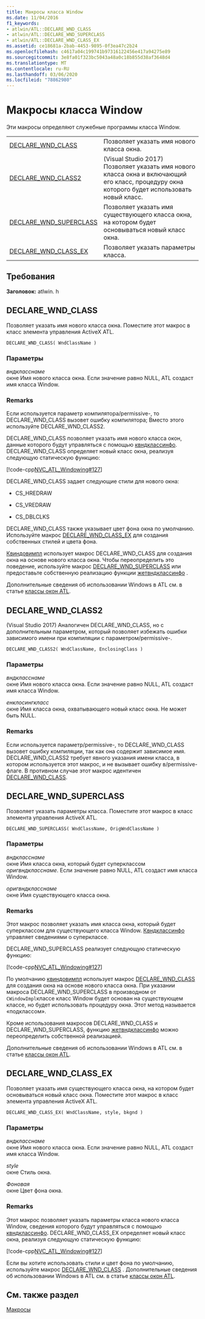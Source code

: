 ```yaml
---
title: Макросы класса Window
ms.date: 11/04/2016
f1_keywords:
- atlwin/ATL::DECLARE_WND_CLASS
- atlwin/ATL::DECLARE_WND_SUPERCLASS
- atlwin/ATL::DECLARE_WND_CLASS_EX
ms.assetid: ce18681a-2bab-4453-9895-0f3ea47c2b24
ms.openlocfilehash: c4617a04c199741b97316122456e417a94275e89
ms.sourcegitcommit: 3e8fa01f323bc5043a48a0c18b855d38af3648d4
ms.translationtype: MT
ms.contentlocale: ru-RU
ms.lasthandoff: 03/06/2020
ms.locfileid: "78862980"
---
```

# <a name="window-class-macros"></a>Макросы класса Window

Эти макросы определяют служебные программы класса Window.

|||
|-|-|
|[DECLARE_WND_CLASS](#declare_wnd_class)|Позволяет указать имя нового класса окна.|
|[DECLARE_WND_CLASS2](#declare_wnd_class2)|(Visual Studio 2017) Позволяет указать имя нового класса окна и включающий его класс, процедуру окна которого будет использовать новый класс.|
|[DECLARE_WND_SUPERCLASS](#declare_wnd_superclass)|Позволяет указать имя существующего класса окна, на котором будет основываться новый класс окна.|
|[DECLARE_WND_CLASS_EX](#declare_wnd_class_ex)|Позволяет указать параметры класса.|

## <a name="requirements"></a>Требования

**Заголовок:** atlwin. h

##  <a name="declare_wnd_class"></a>DECLARE_WND_CLASS

Позволяет указать имя нового класса окна. Поместите этот макрос в класс элемента управления ActiveX ATL.

```
DECLARE_WND_CLASS( WndClassName )
```

### <a name="parameters"></a>Параметры

*вндкласснаме*<br/>
окне Имя нового класса окна. Если значение равно NULL, ATL создаст имя класса Window.

### <a name="remarks"></a>Remarks

Если используется параметр компилятора/permissive-, то DECLARE_WND_CLASS вызовет ошибку компилятора; Вместо этого используйте DECLARE_WND_CLASS2.

DECLARE_WND_CLASS позволяет указать имя нового класса окон, данные которого будут управляться с помощью [квндклассинфо](cwndclassinfo-class.md). DECLARE_WND_CLASS определяет новый класс окна, реализуя следующую статическую функцию:

[!code-cpp[NVC_ATL_Windowing#127](../../atl/codesnippet/cpp/window-class-macros_1.cpp)]

DECLARE_WND_CLASS задает следующие стили для нового окна:

- CS_HREDRAW

- CS_VREDRAW

- CS_DBLCLKS

DECLARE_WND_CLASS также указывает цвет фона окна по умолчанию. Используйте макрос [DECLARE_WND_CLASS_EX](#declare_wnd_class_ex) для создания собственных стилей и цвета фона.

[Квиндовимпл](cwindowimpl-class.md) использует макрос DECLARE_WND_CLASS для создания окна на основе нового класса окна. Чтобы переопределить это поведение, используйте макрос [DECLARE_WND_SUPERCLASS](#declare_wnd_superclass) или предоставьте собственную реализацию функции [жетвндклассинфо](cwindowimpl-class.md#getwndclassinfo) .

Дополнительные сведения об использовании Windows в ATL см. в статье [классы окон ATL](../../atl/atl-window-classes.md).

##  <a name="declare_wnd_class2"></a>DECLARE_WND_CLASS2

(Visual Studio 2017) Аналогичен DECLARE_WND_CLASS, но с дополнительным параметром, который позволяет избежать ошибки зависимого имени при компиляции с параметром/permissive-.

```
DECLARE_WND_CLASS2( WndClassName, EnclosingClass )
```

### <a name="parameters"></a>Параметры

*вндкласснаме*<br/>
окне Имя нового класса окна. Если значение равно NULL, ATL создаст имя класса Window.

*енклосингкласс*<br/>
окне Имя класса окна, охватывающего новый класс окна. Не может быть NULL.

### <a name="remarks"></a>Remarks

Если используется параметр/permissive-, то DECLARE_WND_CLASS вызовет ошибку компиляции, так как она содержит зависимое имя. DECLARE_WND_CLASS2 требует явного указания имени класса, в котором используется этот макрос, и не вызывает ошибку в/permissive-флаге.
В противном случае этот макрос идентичен [DECLARE_WND_CLASS](#declare_wnd_class).

##  <a name="declare_wnd_superclass"></a>DECLARE_WND_SUPERCLASS

Позволяет указать параметры класса. Поместите этот макрос в класс элемента управления ActiveX ATL.

```
DECLARE_WND_SUPERCLASS( WndClassName, OrigWndClassName )
```

### <a name="parameters"></a>Параметры

*вндкласснаме*<br/>
окне Имя класса окна, который будет суперклассом *оригвндкласснаме*. Если значение равно NULL, ATL создаст имя класса Window.

*оригвндкласснаме*<br/>
окне Имя существующего класса окна.

### <a name="remarks"></a>Remarks

Этот макрос позволяет указать имя класса окна, который будет суперклассом для существующего класса Window. [Квндклассинфо](cwndclassinfo-class.md) управляет сведениями о суперклассе.

DECLARE_WND_SUPERCLASS реализует следующую статическую функцию:

[!code-cpp[NVC_ATL_Windowing#127](../../atl/codesnippet/cpp/window-class-macros_1.cpp)]

По умолчанию [квиндовимпл](cwindowimpl-class.md) использует макрос [DECLARE_WND_CLASS](#declare_wnd_class) для создания окна на основе нового класса окна. При указании макроса DECLARE_WND_SUPERCLASS в производном от `CWindowImpl`классе класс Window будет основан на существующем классе, но будет использовать процедуру окна. Этот метод называется «подклассом».

Кроме использования макросов DECLARE_WND_CLASS и DECLARE_WND_SUPERCLASS, функцию [жетвндклассинфо](cwindowimpl-class.md#getwndclassinfo) можно переопределить собственной реализацией.

Дополнительные сведения об использовании Windows в ATL см. в статье [классы окон ATL](../../atl/atl-window-classes.md).

##  <a name="declare_wnd_class_ex"></a>DECLARE_WND_CLASS_EX

Позволяет указать имя существующего класса окна, на котором будет основываться новый класс окна. Поместите этот макрос в класс элемента управления ActiveX ATL.

```
DECLARE_WND_CLASS_EX( WndClassName, style, bkgnd )
```

### <a name="parameters"></a>Параметры

*вндкласснаме*<br/>
окне Имя нового класса окна. Если значение равно NULL, ATL создаст имя класса Window.

*style*<br/>
окне Стиль окна.

*Фоновая*<br/>
окне Цвет фона окна.

### <a name="remarks"></a>Remarks

Этот макрос позволяет указать параметры класса нового класса Window, сведения которого будут управляться с помощью [квндклассинфо](cwndclassinfo-class.md). DECLARE_WND_CLASS_EX определяет новый класс окна, реализуя следующую статическую функцию:

[!code-cpp[NVC_ATL_Windowing#127](../../atl/codesnippet/cpp/window-class-macros_1.cpp)]

Если вы хотите использовать стили и цвет фона по умолчанию, используйте макрос [DECLARE_WND_CLASS](#declare_wnd_class) . Дополнительные сведения об использовании Windows в ATL см. в статье [классы окон ATL](../../atl/atl-window-classes.md).

## <a name="see-also"></a>См. также раздел

[Макросы](atl-macros.md)
